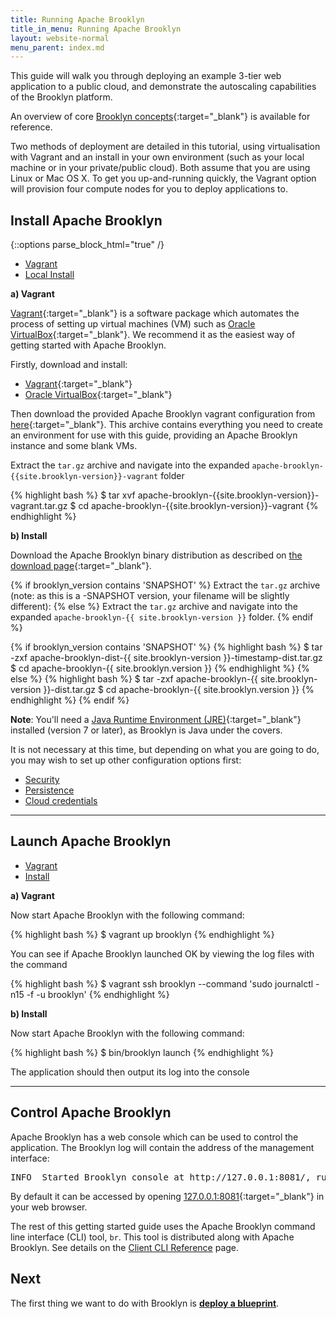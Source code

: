 ```yaml
---
title: Running Apache Brooklyn
title_in_menu: Running Apache Brooklyn
layout: website-normal
menu_parent: index.md
---
```


This guide will walk you through deploying an example 3-tier web application to a public cloud, and demonstrate the autoscaling capabilities of the Brooklyn platform.

An overview of core [Brooklyn concepts](./concept-quickstart.html){:target="_blank"} is available for reference.

Two methods of deployment are detailed in this tutorial, using virtualisation with Vagrant and an install in your own environment (such as your local machine or in your private/public cloud). Both assume that you are using Linux or Mac OS X. To get you up-and-running quickly, the Vagrant option will provision four compute nodes for you to deploy applications to. 

## Install Apache Brooklyn

{::options parse_block_html="true" /}

<ul class="nav nav-tabs">
    <li class="active impl-1-tab"><a data-target="#impl-1, .impl-1-tab" data-toggle="tab" href="#">Vagrant</a></li>
    <li class="impl-2-tab"><a data-target="#impl-2, .impl-2-tab" data-toggle="tab" href="#">Local Install</a></li>
</ul>

<div class="tab-content">
<div id="impl-1" class="tab-pane fade in active">

<strong class="hidden started-pdf-include">a) Vagrant</strong>

[Vagrant](https://www.vagrantup.com/){:target="_blank"} is a software package which automates the process of setting up virtual machines (VM) such as [Oracle VirtualBox](https://www.virtualbox.org){:target="_blank"}. We recommend it as the easiest way of getting started with Apache Brooklyn.

Firstly, download and install:

 * [Vagrant](https://www.vagrantup.com/downloads.html){:target="_blank"}
 * [Oracle VirtualBox](https://www.virtualbox.org/wiki/Downloads){:target="_blank"}
 
Then download the provided Apache Brooklyn vagrant configuration from [here](https://www.apache.org/dyn/closer.lua?action=download&filename=brooklyn/apache-brooklyn-{{site.brooklyn-version}}/apache-brooklyn-{{site.brooklyn-version}}-vagrant.tar.gz){:target="_blank"}. This archive contains everything you need to create an environment for use with this guide, providing an Apache Brooklyn instance and some blank VMs.

Extract the `tar.gz` archive and navigate into the expanded `apache-brooklyn-{{site.brooklyn-version}}-vagrant` folder

{% highlight bash %}
$ tar xvf apache-brooklyn-{{site.brooklyn-version}}-vagrant.tar.gz
$ cd apache-brooklyn-{{site.brooklyn-version}}-vagrant
{% endhighlight %}


</div>
<div id="impl-2" class="tab-pane fade">

<strong class="hidden started-pdf-include">b) Install</strong>

Download the Apache Brooklyn binary distribution as described on [the download page]({{site.path.website}}/download/){:target="_blank"}.

{% if brooklyn_version contains 'SNAPSHOT' %}
Extract the `tar.gz` archive (note: as this is a -SNAPSHOT version, your filename will be slightly different):
{% else %}
Extract the `tar.gz` archive and navigate into the expanded `apache-brooklyn-{{ site.brooklyn-version }}` folder.
{% endif %}

{% if brooklyn_version contains 'SNAPSHOT' %}
{% highlight bash %}
$ tar -zxf apache-brooklyn-dist-{{ site.brooklyn-version }}-timestamp-dist.tar.gz
$ cd apache-brooklyn-{{ site.brooklyn.version }}
{% endhighlight %}
{% else %}
{% highlight bash %}
$ tar -zxf apache-brooklyn-{{ site.brooklyn-version }}-dist.tar.gz
$ cd apache-brooklyn-{{ site.brooklyn.version }}
{% endhighlight %}
{% endif %}

**Note**: You'll need a [Java Runtime Environment (JRE)](https://www.java.com){:target="_blank"} installed (version 7 or later), as Brooklyn is Java under the covers.

It is not necessary at this time, but depending on what you are going to do, 
you may wish to set up other configuration options first:
 
* [Security](../ops/brooklyn_properties.html)
* [Persistence](../ops/persistence/)
* [Cloud credentials](../ops/locations/)

</div>
</div>

---

## Launch Apache Brooklyn

<ul class="nav nav-tabs">
    <li class="active impl-1-tab"><a data-target="#impl-1, .impl-1-tab" data-toggle="tab" href="#">Vagrant</a></li>
    <li class="impl-2-tab"><a data-target="#impl-2, .impl-2-tab" data-toggle="tab" href="#">Install</a></li>
</ul>

<div class="tab-content">
<div id="impl-1" class="tab-pane fade in active">

<strong class="hidden started-pdf-include">a) Vagrant</strong>

Now start Apache Brooklyn with the following command:

{% highlight bash %}
$ vagrant up brooklyn
{% endhighlight %}

You can see if Apache Brooklyn launched OK by viewing the log files with the command

{% highlight bash %}
$ vagrant ssh brooklyn --command 'sudo journalctl -n15 -f -u brooklyn'
{% endhighlight %}

</div>
<div id="impl-2" class="tab-pane fade">

<strong class="hidden started-pdf-include">b) Install</strong>

Now start Apache Brooklyn with the following command:

{% highlight bash %}
$ bin/brooklyn launch
{% endhighlight %}

The application should then output its log into the console

</div>
</div>

---

## Control Apache Brooklyn

Apache Brooklyn has a web console which can be used to control the application. The Brooklyn log will contain the 
address of the management interface:

<pre>
INFO  Started Brooklyn console at http://127.0.0.1:8081/, running classpath://brooklyn.war
</pre>

By default it can be accessed by opening [127.0.0.1:8081](http://127.0.0.1:8081){:target="_blank"} in your web browser. 

The rest of this getting started guide uses the Apache Brooklyn command line interface (CLI) tool, `br`. 
This tool is distributed along with Apache Brooklyn. See details on the [Client CLI Reference](../ops/cli/) page. 


## Next

<div class="started-pdf-exclude">

The first thing we want to do with Brooklyn is **[deploy a blueprint](blueprints.html)**.

</div>
